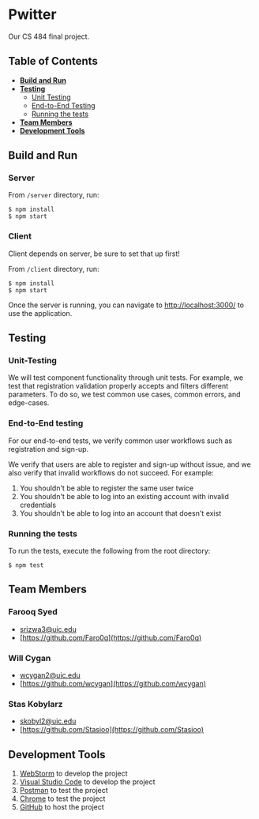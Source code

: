 # Pwitter

Our CS 484 final project.

## Table of Contents

- **[Build and Run](#build-and-run)**<br>
- **[Testing](#testing)**<br>
    - [Unit Testing](#unit-testing)
    - [End-to-End Testing](#end-to-end-testing)
    - [Running the tests](#running-the-tests)
- **[Team Members](#team-members)**<br>
- **[Development Tools](#development-tools)**<br>

## Build and Run

### Server

From `/server` directory, run:

```
$ npm install
$ npm start
```

### Client

Client depends on server, be sure to set that up first!

From `/client` directory, run:

```
$ npm install
$ npm start
```

Once the server is running, you can navigate to [http://localhost:3000/](http://localhost:3000/) to use the application.

## Testing

### Unit-Testing

We will test component functionality through unit tests. For example, we test that registration validation properly
accepts and filters different parameters. To do so, we test common use cases, common errors, and edge-cases.

### End-to-End testing

For our end-to-end tests, we verify common user workflows such as registration and sign-up.

We verify that users are able to register and sign-up without issue, and we also verify that invalid workflows do not
succeed. For example:

1. You shouldn't be able to register the same user twice
2. You shouldn't be able to log into an existing account with invalid credentials
3. You shouldn't be able to log into an account that doesn't exist

### Running the tests

To run the tests, execute the following from the root directory:

```
$ npm test
```

## Team Members

### Farooq Syed

- [srizwa3@uic.edu](srizwa3@uic.edu)
- [https://github.com/Faro0q](https://github.com/Faro0q)

### Will Cygan

- [wcygan2@uic.edu](wcygan2@uic.edu)
- [https://github.com/wcygan](https://github.com/wcygan)

### Stas Kobylarz

- [skobyl2@uic.edu](skobyl2@uic.edu)
- [https://github.com/Stasioo](https://github.com/Stasioo)

## Development Tools

1. [WebStorm](https://www.jetbrains.com/webstorm/) to develop the project
2. [Visual Studio Code](https://code.visualstudio.com/) to develop the project
3. [Postman](https://www.postman.com/) to test the project
4. [Chrome](https://www.google.com/chrome/) to test the project
5. [GitHub](https://github.com/) to host the project